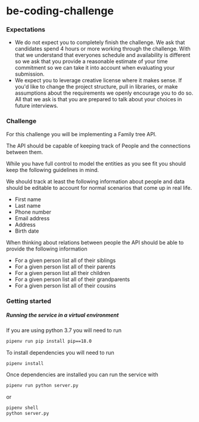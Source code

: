 # be-coding-challenge

### Expectations
- We do not expect you to completely finish the challenge. We ask that candidates spend 4 hours or more working through the challenge. With that we understand that everyones schedule and availability is different so we ask that you provide a reasonable estimate of your time commitment so we can take it into account when evaluating your submission.
- We expect you to leverage creative license where it makes sense. If you'd like to change the project structure, pull in libraries, or make assumptions about the requirements we openly encourage you to do so. All that we ask is that you are prepared to talk about your choices in future interviews. 

### Challenge
For this challenge you will be implementing a Family tree API.

The API should be capable of keeping track of People and the connections between them.

While you have full control to model the entities as you see fit you should keep the following guidelines in mind.

We should track at least the following information about people and data should be editable to account for normal scenarios that come up in real life.
- First name
- Last name
- Phone number
- Email address
- Address
- Birth date

When thinking about relations between people the API should be able to provide the following information
- For a given person list all of their siblings
- For a given person list all of their parents
- For a given person list all their children
- For a given person list all of their grandparents
- For a given person list all of their cousins

### Getting started

##### Running the service in a virtual environment
If you are using python 3.7 you will need to run
```bash
pipenv run pip install pip==18.0
```

To install dependencies you will need to run
```bash
pipenv install
```

Once dependencies are installed you can run the service with
```bash
pipenv run python server.py
```
or
```bash
pipenv shell
python server.py
```